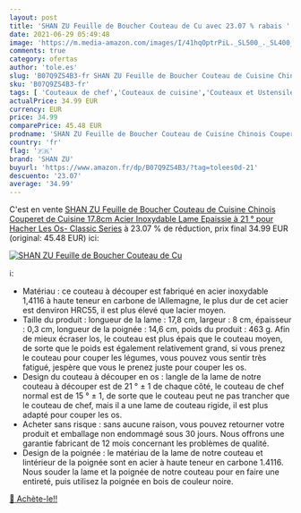 ```yaml
---
layout: post
title: 'SHAN ZU Feuille de Boucher Couteau de Cu avec 23.07 % rabais '
date: 2021-06-29 05:49:48
image: 'https://m.media-amazon.com/images/I/41hqOptrPiL._SL500_._SL400_.jpg'
comments: true
category: ofertas
author: 'tole.es'
slug: 'B07Q9ZS4B3-fr SHAN ZU Feuille de Boucher Couteau de Cuisine Chinois...'
sku: 'B07Q9ZS4B3-fr'
tags: [ 'Couteaux de chef','Couteaux de cuisine','Couteaux et Ustensiles de Cuisine','Cuisine et Maison','shan zu', ]
actualPrice: 34.99 EUR
currency: EUR
price: 34.99
comparePrice: 45.48 EUR
prodname: 'SHAN ZU Feuille de Boucher Couteau de Cuisine Chinois Couperet de Cuisine 17.8cm Acier Inoxydable Lame Epaissie à 21 ° pour Hacher Les Os- Classic Series'
country: 'fr'
flag: '🇫🇷'
brand: 'SHAN ZU'
buyurl: 'https://www.amazon.fr/dp/B07Q9ZS4B3/?tag=tolees0d-21'
descuento: '23.07'
average: '34.99'
---
```


C'est en vente [SHAN ZU Feuille de Boucher Couteau de Cuisine Chinois Couperet de Cuisine 17.8cm Acier Inoxydable Lame Epaissie à 21 ° pour Hacher Les Os- Classic Series](https://www.amazon.fr/dp/B07Q9ZS4B3/?tag=tolees0d-21)  à  23.07 % de réduction, prix final  34.99 EUR (original: 45.48 EUR) ici:

[![SHAN ZU Feuille de Boucher Couteau de Cu](https://m.media-amazon.com/images/I/41hqOptrPiL._SL500_._SL400_.jpg)](https://www.amazon.fr/dp/B07Q9ZS4B3/?tag=tolees0d-21)

ℹ️:

- Matériau : ce couteau à découper est fabriqué en acier inoxydable 1,4116 à haute teneur en carbone de lAllemagne, le plus dur de cet acier est denviron HRC55, il est plus élevé que lacier moyen.
- Taille du produit : longueur de la lame : 17,8 cm, largeur : 8 cm, épaisseur : 0,3 cm, longueur de la poignée : 14,6 cm, poids du produit : 463 g. Afin de mieux écraser los, le couteau est plus épais que le couteau moyen, de sorte que le poids est également relativement grand, si vous prenez le couteau pour couper les légumes, vous pouvez vous sentir très fatigué, jespère que vous le prenez juste pour couper les os.
- Design du couteau à découper en os : langle de la lame de notre couteau à découper est de 21 ° ± 1 de chaque côté, le couteau de chef normal est de 15 ° ± 1, de sorte que le couteau peut ne pas trancher que le couteau de chef, mais il a une lame de couteau rigide, il est plus adapté pour couper les os.
- Acheter sans risque : sans aucune raison, vous pouvez retourner votre produit et emballage non endommagé sous 30 jours. Nous offrons une garantie fabricant de 12 mois concernant les problèmes de qualité.
- Design de la poignée : le matériau de la lame de notre couteau et lintérieur de la poignée sont en acier à haute teneur en carbone 1.4116. Nous souder la lame et la poignée de notre couteau pour en faire une entireté, puis utilisez la poignée en bois de couleur noire.

[🛒 Achète-le!!](https://www.amazon.fr/dp/B07Q9ZS4B3/?tag=tolees0d-21)

